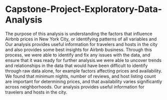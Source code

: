 # Capstone-Project-Exploratory-Data-Analysis
The purpose of this analysis is understanding the factors that influence Airbnb prices in New York City, or identifying patterns of all variables and Our analysis provides useful information for travelers and hosts in the city and also provides some best insights for Airbnb business. Through this process, we were able to identify and fix any issues with the data, and ensure that it was ready for further analysis.we were able to uncover trends and relationships in the data that would have been difficult to identify through raw data alone, for example factors affecting prices and availability. We found that minimum nights, number of reviews, and host listing count are important for determining prices, and that availability varies significantly across neighborhoods. Our analysis provides useful information for travelers and hosts in the city.
